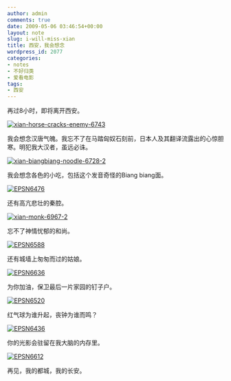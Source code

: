 ```yaml
---
author: admin
comments: true
date: 2009-05-06 03:46:54+00:00
layout: note
slug: i-will-miss-xian
title: 西安，我会想念
wordpress_id: 2077
categories:
- notes
- 不好归类
- 爱看电影
tags:
- 西安
---
```


再过8小时，即将离开西安。

[![xian-horse-cracks-enemy-6743](http://farm4.static.flickr.com/3625/3505777649_75709c36b6.jpg)](http://www.flickr.com/photos/lookoo/3505777649/)

我会想念汉唐气魄。我忘不了在马踏匈奴石刻前，日本人及其翻译流露出的心惊胆寒。明犯我大汉者，虽远必诛。

[![xian-biangbiang-noodle-6728-2](http://farm4.static.flickr.com/3631/3506587258_9350aa259f.jpg)](http://www.flickr.com/photos/lookoo/3506587258/)

我会想念各色的小吃，包括这个发音奇怪的Biang biang面。

[![EPSN6476](http://farm4.static.flickr.com/3568/3504410639_b05a5a2639.jpg)](http://www.flickr.com/photos/lookoo/3504410639/)

还有高亢悲壮的秦腔。

[![xian-monk-6967-2](http://farm4.static.flickr.com/3349/3505775395_3d55c7bfc0.jpg)](http://www.flickr.com/photos/lookoo/3505775395/)

忘不了神情忧郁的和尚。

[![EPSN6588](http://farm4.static.flickr.com/3600/3505198058_74823e14fe.jpg)](http://www.flickr.com/photos/lookoo/3505198058/)

还有城墙上匆匆而过的姑娘。

[![EPSN6636](http://farm4.static.flickr.com/3622/3504415035_27e8f8e6ce.jpg)](http://www.flickr.com/photos/lookoo/3504415035/)

为你加油，保卫最后一片家园的钉子户。

[![EPSN6520](http://farm4.static.flickr.com/3586/3505191860_8fce2cc3c7.jpg)](http://www.flickr.com/photos/lookoo/3505191860/)

红气球为谁升起，丧钟为谁而鸣？

[![EPSN6436](http://farm4.static.flickr.com/3548/3504385461_1f048859ca.jpg)](http://www.flickr.com/photos/lookoo/3504385461/)

你的光影会驻留在我大脑的内存里。

[![EPSN6612](http://farm4.static.flickr.com/3594/3505189716_6f1eabe5a9.jpg)](http://www.flickr.com/photos/lookoo/3505189716/)

再见，我的都城，我的长安。



